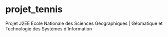 # projet_tennis
Projet J2EE Ecole Nationale des Sciences Géographiques | Géomatique et Technologie des Systèmes d'Information
